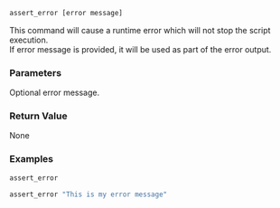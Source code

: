 ```sh
assert_error [error message]
```

This command will cause a runtime error which will not stop the script execution.<br>
If error message is provided, it will be used as part of the error output.

### Parameters

Optional error message.

### Return Value

None

### Examples

```sh
assert_error

assert_error "This is my error message"
```
